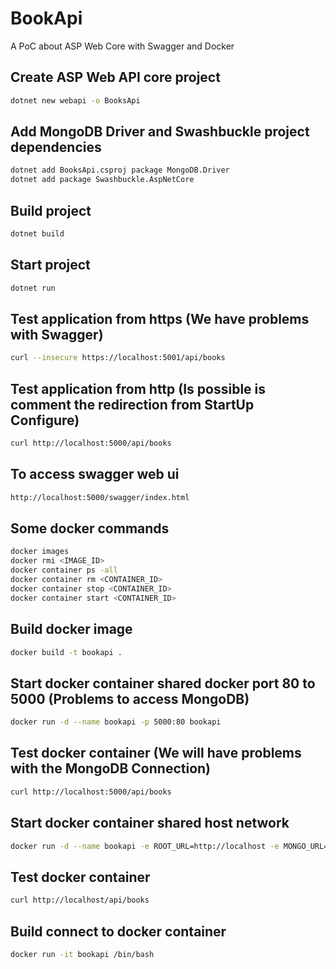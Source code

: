 # BookApi
A PoC about ASP Web Core with Swagger and Docker

## Create ASP Web API core project
```bash
dotnet new webapi -o BooksApi
```

## Add MongoDB Driver and Swashbuckle project dependencies
```bash
dotnet add BooksApi.csproj package MongoDB.Driver
dotnet add package Swashbuckle.AspNetCore
```

## Build project
```bash
dotnet build
```

## Start project
```bash
dotnet run
```

## Test application from https (We have problems with Swagger)
```bash
curl --insecure https://localhost:5001/api/books
```

## Test application from http (Is possible is comment the redirection from StartUp Configure)
```bash
curl http://localhost:5000/api/books
```

## To access swagger web ui
```bash
http://localhost:5000/swagger/index.html
```

## Some docker commands
```bash
docker images
docker rmi <IMAGE_ID>
docker container ps -all
docker container rm <CONTAINER_ID>
docker container stop <CONTAINER_ID>
docker container start <CONTAINER_ID>
```

## Build docker image
```bash
docker build -t bookapi .
```

## Start docker container shared docker port 80 to 5000 (Problems to access MongoDB)
```bash
docker run -d --name bookapi -p 5000:80 bookapi
```

## Test docker container (We will have problems with the MongoDB Connection)
```bash
curl http://localhost:5000/api/books
```

## Start docker container shared host network
```bash
docker run -d --name bookapi -e ROOT_URL=http://localhost -e MONGO_URL=mongodb://localhost:27017 --network="host" bookapi
```

## Test docker container
```bash
curl http://localhost/api/books
```

## Build connect to docker container
```bash
docker run -it bookapi /bin/bash
```
